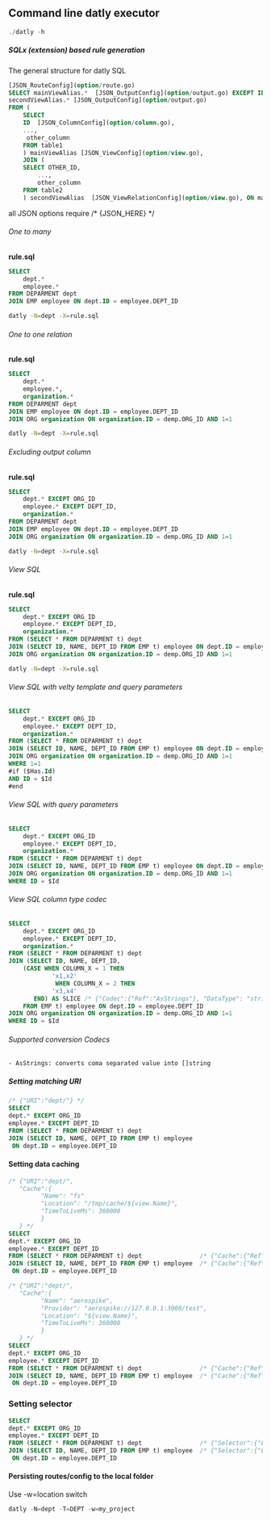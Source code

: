## Command line datly executor


```go
./datly -h
```




##### SQLx (extension) based rule generation

The general structure for datly SQL
```sql
[JSON_RouteConfig](option/route.go)
SELECT mainViewAlias.*  [JSON_OutputConfig](option/output.go) EXCEPT ID,
secondViewAlias.* [JSON_OutputConfig](option/output.go)
FROM (
    SELECT
    ID  [JSON_ColumnConfig](option/column.go),
    ...,
     other_column   
    FROM table1
    ) mainViewAlias [JSON_ViewConfig](option/view.go),
    JOIN (
    SELECT OTHER_ID,
        ...,
        other_column
    FROM table2
    ) secondViewAlias  [JSON_ViewRelationConfig](option/view.go), ON mainViewAlias.ID = secondViewAlias.OTHER_ID
```


all JSON options require /* {JSON_HERE} */


###### One to many

**rule.sql**
```sql
SELECT 
    dept.*
    employee.*
FROM DEPARMENT dept
JOIN EMP employee ON dept.ID = employee.DEPT_ID 
```

```bash
datly -N=dept -X=rule.sql
```


###### One to one relation

**rule.sql**
```sql
SELECT 
    dept.*
    employee.*,
    organization.*
FROM DEPARMENT dept
JOIN EMP employee ON dept.ID = employee.DEPT_ID
JOIN ORG organization ON organization.ID = demp.ORG_ID AND 1=1
```

```bash
datly -N=dept -X=rule.sql
```

###### Excluding output column

**rule.sql**
```sql
SELECT 
    dept.* EXCEPT ORG_ID
    employee.* EXCEPT DEPT_ID, 
    organization.* 
FROM DEPARMENT dept
JOIN EMP employee ON dept.ID = employee.DEPT_ID
JOIN ORG organization ON organization.ID = demp.ORG_ID AND 1=1
```

```bash
datly -N=dept -X=rule.sql
```


###### View SQL


**rule.sql**
```sql
SELECT 
    dept.* EXCEPT ORG_ID
    employee.* EXCEPT DEPT_ID, 
    organization.* 
FROM (SELECT * FROM DEPARMENT t) dept
JOIN (SELECT ID, NAME, DEPT_ID FROM EMP t) employee ON dept.ID = employee.DEPT_ID
JOIN ORG organization ON organization.ID = demp.ORG_ID AND 1=1
```

```bash
datly -N=dept -X=rule.sql
```



###### View SQL with velty template and query parameters

```sql
SELECT 
    dept.* EXCEPT ORG_ID
    employee.* EXCEPT DEPT_ID, 
    organization.* 
FROM (SELECT * FROM DEPARMENT t) dept
JOIN (SELECT ID, NAME, DEPT_ID FROM EMP t) employee ON dept.ID = employee.DEPT_ID
JOIN ORG organization ON organization.ID = demp.ORG_ID AND 1=1
WHERE 1=1
#if ($Has.Id)
AND ID = $Id
#end
```


###### View SQL with query parameters

```sql
SELECT 
    dept.* EXCEPT ORG_ID
    employee.* EXCEPT DEPT_ID, 
    organization.* 
FROM (SELECT * FROM DEPARMENT t) dept
JOIN (SELECT ID, NAME, DEPT_ID FROM EMP t) employee ON dept.ID = employee.DEPT_ID
JOIN ORG organization ON organization.ID = demp.ORG_ID AND 1=1
WHERE ID = $Id
```

###### View SQL column type codec 

```sql
SELECT 
    dept.* EXCEPT ORG_ID
    employee.* EXCEPT DEPT_ID, 
    organization.* 
FROM (SELECT * FROM DEPARMENT t) dept
JOIN (SELECT ID, NAME, DEPT_ID, 
    (CASE WHEN COLUMN_X = 1 THEN
            'x1,x2'
             WHEN COLUMN_X = 2 THEN
            'x3,x4'
       END) AS SLICE /* {"Codec":{"Ref":"AsStrings"}, "DataType": "string"} */  
    FROM EMP t) employee ON dept.ID = employee.DEPT_ID
JOIN ORG organization ON organization.ID = demp.ORG_ID AND 1=1
WHERE ID = $Id
```

###### Supported conversion Codecs
    - AsStrings: converts coma separated value into []string


##### Setting matching URI

```sql
/* {"URI":"dept/"} */
SELECT
dept.* EXCEPT ORG_ID
employee.* EXCEPT DEPT_ID
FROM (SELECT * FROM DEPARMENT t) dept               
JOIN (SELECT ID, NAME, DEPT_ID FROM EMP t) employee 
 ON dept.ID = employee.DEPT_ID
```


#### Setting data caching

```sql
/* {"URI":"dept/", 
   "Cache":{
         "Name": "fs"
         "Location": "/tmp/cache/${view.Name}",
         "TimeToLiveMs": 360000
         }
   } */
SELECT
dept.* EXCEPT ORG_ID
employee.* EXCEPT DEPT_ID
FROM (SELECT * FROM DEPARMENT t) dept                /* {"Cache":{"Ref":"fs"}} */
JOIN (SELECT ID, NAME, DEPT_ID FROM EMP t) employee  /* {"Cache":{"Ref":"fsgit p"}} */
 ON dept.ID = employee.DEPT_ID
```


```sql
/* {"URI":"dept/", 
   "Cache":{
         "Name": "aerospike",
         "Provider": "aerospike://127.0.0.1:3000/test",
         "Location": "${view.Name}",
         "TimeToLiveMs": 360000
         }
   } */
SELECT
dept.* EXCEPT ORG_ID
employee.* EXCEPT DEPT_ID
FROM (SELECT * FROM DEPARMENT t) dept                /* {"Cache":{"Ref":"aerospike"}} */
JOIN (SELECT ID, NAME, DEPT_ID FROM EMP t) employee  /* {"Cache":{"Ref":"aerospike"}} */
 ON dept.ID = employee.DEPT_ID
```


### Setting selector

```sql
SELECT
dept.* EXCEPT ORG_ID
employee.* EXCEPT DEPT_ID
FROM (SELECT * FROM DEPARMENT t) dept                /* {"Selector":{"Limit": 40, "Constraints"{"Criteria": false}}} */
JOIN (SELECT ID, NAME, DEPT_ID FROM EMP t) employee  /* {"Selector":{"Limit": 80, "Constraints"{"Criteria": false, "Limit": false, "Offset": false}}} */
 ON dept.ID = employee.DEPT_ID
```


#### Persisting routes/config to the local folder

Use -w=location switch

```sql
datly -N=dept -T=DEPT -w=my_project
```

